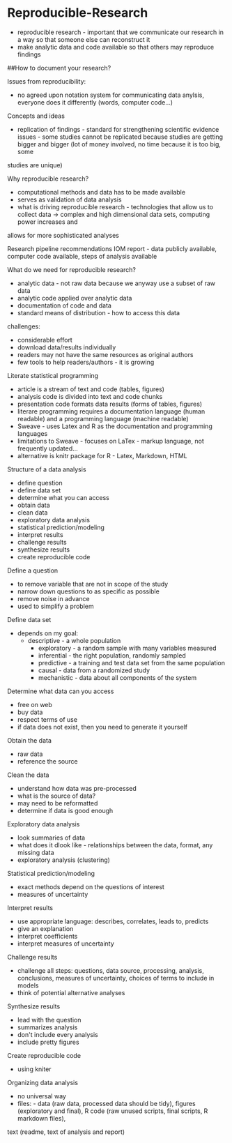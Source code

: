 # Reproducible-Research

- reproducible research - important that we communicate our research in a way so that someone else can reconstruct it
- make analytic data and code available so that others may reproduce findings

##How to document your research?

Issues from reproducibility:

- no agreed upon notation system for communicating data anylsis, everyone does it differently (words, computer code...)


Concepts and ideas
- replication of findings - standard for strengthening scientific evidence
	issues - some studies cannot be replicated because studies are getting bigger and bigger (lot of money involved, no time because it is too big, some 

studies are unique)

Why reproducible research?
- computational methods and data has to be made available
- serves as validation of data analysis
- what is driving reproducible research - technologies that allow us to collect data -> complex and high dimensional data sets, computing power increases and 

allows for more sophisticated analyses

Research pipeline
recommendations IOM report - data publicly available, computer code available, steps of analysis available

What do we need for reproducible research?
- analytic data - not raw data because we anyway use a subset of raw data
- analytic code applied over analytic data
- documentation of code and data 
- standard means of distribution - how to access this data

challenges:
- considerable effort
- download data/results individually
- readers may not have the same resources as original authors
- few tools to help readers/authors - it is growing

Literate statistical programming
- article is a stream of text and code (tables, figures) 
- analysis code is divided into text and code chunks
- presentation code formats data results (forms of tables, figures)
- literare programming requires a documentation language (human readable) and a programming language (machine readable)
- Sweave - uses Latex and R as the documentation and programming languages
 - limitations to Sweave - focuses on LaTex - markup language, not frequently updated...
- alternative is knitr package for R - Latex, Markdown, HTML

Structure of a data analysis
- define question
- define data set
- determine what you can access
- obtain data
- clean data
- exploratory data analysis
- statistical prediction/modeling
- interpret results
- challenge results
- synthesize results
- create reproducible code

Define a question
- to remove variable that are not in scope of the study
- narrow down questions to as specific as possible
- remove noise in advance
- used to simplify a problem

Define data set
- depends on my goal:
	- descriptive - a whole population
        - exploratory - a random sample with many variables measured
        - inferential - the right population, randomly sampled
        - predictive - a training and test data set from the same population
        - causal - data from a randomized study
        - mechanistic - data about all components of the system

Determine what data can you access
- free on web
- buy data
- respect terms of use
- if data does not exist, then you need to generate it yourself

Obtain the data
- raw data
- reference the source

Clean the data
- understand how data was pre-processed
- what is the source of data?
- may need to be reformatted
- determine if data is good enough

Exploratory data analysis
- look summaries of data
- what does it dlook like - relationships between the data, format, any missing data
- exploratory analysis (clustering)

Statistical prediction/modeling
- exact methods depend on the questions of interest
- measures of uncertainty

Interpret results
- use appropriate language: describes, correlates, leads to, predicts
- give an explanation
- interpret coefficients
- interpret measures of uncertainty

Challenge results
- challenge all steps: questions, data source, processing, analysis, conclusions, measures of uncertainty, choices of terms to include in models
- think of potential alternative analyses

Synthesize results
- lead with the question
- summarizes analysis
- don't include every analysis
- include pretty figures

Create reproducible code
- using kniter

Organizing data analysis
- no universal way
- files: - data (raw data, processed data should be tidy), figures (exploratory and final), R code (raw unused scripts, final scripts, R markdown files), 

text (readme, text of analysis and report)




